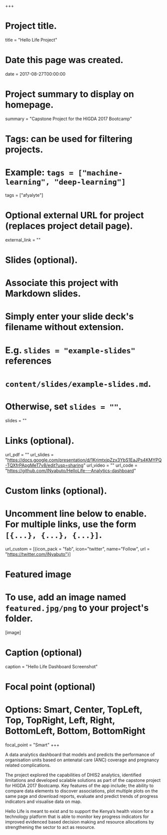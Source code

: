 +++
# Project title.
title = "Hello Life Project"

# Date this page was created.
date = 2017-08-27T00:00:00

# Project summary to display on homepage.
summary = "Capstone Project for the HIGDA 2017 Bootcamp"

# Tags: can be used for filtering projects.
# Example: `tags = ["machine-learning", "deep-learning"]`
tags = ["afyalyte"]

# Optional external URL for project (replaces project detail page).
external_link = ""

# Slides (optional).
#   Associate this project with Markdown slides.
#   Simply enter your slide deck's filename without extension.
#   E.g. `slides = "example-slides"` references 
#   `content/slides/example-slides.md`.
#   Otherwise, set `slides = ""`.
slides = ""

# Links (optional).
url_pdf = ""
url_slides = "https://docs.google.com/presentation/d/1KrimtxjpZzx3YbS1EaJPs4KMYPQ-TQXfrPApgMeT7v8/edit?usp=sharing"
url_video = ""
url_code = "https://github.com/INyabuto/HelloLife---Analytics-dashboard"

# Custom links (optional).
#   Uncomment line below to enable. For multiple links, use the form `[{...}, {...}, {...}]`.
url_custom = [{icon_pack = "fab", icon="twitter", name="Follow", url = "https://twitter.com/INyabuto"}]

# Featured image
# To use, add an image named `featured.jpg/png` to your project's folder. 
[image]
  # Caption (optional)
  caption = "Hello Life Dashboard Screenshot"
  
  # Focal point (optional)
  # Options: Smart, Center, TopLeft, Top, TopRight, Left, Right, BottomLeft, Bottom, BottomRight
  focal_point = "Smart"
+++

A data analytics dashboard that models and predicts the performance of organisation units based on antenatal care (ANC) coverage and pregnancy related complications. 

The project explored the capabilities of DHIS2 analytics, identified limitations and developed scalable solutions as part of the capstone project for HIGDA 2017 Bootcamp. Key features of the app include; the ability to compare data elements to discover associations, plot multiple plots on the same page and download reports, evaluate and predict trends of progress indicators and visualise data on map. 

Hello Life is meant to exist and to support the Kenya’s health vision for a technology platform that is able to monitor key progress indicators for improved evidenced based decision making and resource allocations by strengthening the sector to act as resource. 

